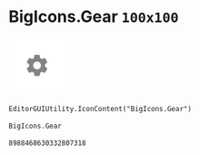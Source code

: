 # BigIcons.Gear `100x100`
<img src="/img/BigIcons.Gear.png" width=100 height=100>

``` CSharp
EditorGUIUtility.IconContent("BigIcons.Gear")
```
```
BigIcons.Gear
```
```
8988468630332807318
```
